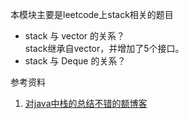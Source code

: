 本模块主要是leetcode上stack相关的题目

* stack 与 vector 的关系？  
stack继承自vector，并增加了5个接口。  
* stack 与 Deque 的关系？  



参考资料
1. [对java中栈的总结不错的额博客](https://blog.csdn.net/imbingoer/article/details/85884474)